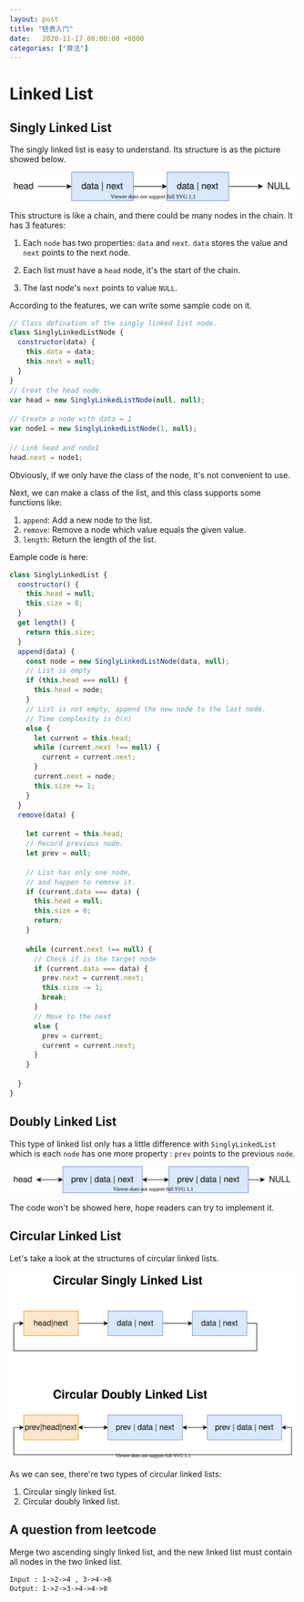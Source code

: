 ```yaml
---
layout: post
title: "链表入门"
date:   2020-11-17 00:00:00 +0800
categories: ["算法"]
---
```


# Linked List

## Singly Linked List

The singly linked list is easy to understand. Its structure is as the picture showed below.

![Singly Linked List](/images/singly-linked-list.drawio.svg)

This structure is like a chain, and there could be many nodes in the chain. It has 3 features:

1. Each `node` has two properties: `data` and `next`. `data` stores the value and `next` points to the next node.

2. Each list must have a `head` node, it's the start of the chain.

3. The last node's `next` points to value `NULL`.

According to the features, we can write some sample code on it.

```js
// Class defination of the singly linked list node.
class SinglyLinkedListNode {
  constructor(data) {
    this.data = data;
    this.next = null;
  }
}
// Creat the head node.
var head = new SinglyLinkedListNode(null, null);

// Create a node with data = 1
var node1 = new SinglyLinkedListNode(1, null);

// Link head and node1
head.next = node1;
```

Obviously, if we only have the class of the node, it's not convenient to use.

Next, we can make a class of the list, and this class supports some functions like:

1. `append`: Add a new node to the list.
2. `remove`: Remove a node which value equals the given value.
3. `length`: Return the length of the list.

Eample code is here:

```js
class SinglyLinkedList {
  constructor() {
    this.head = null;
    this.size = 0;
  }
  get length() {
    return this.size;
  }
  append(data) {
    const node = new SinglyLinkedListNode(data, null);
    // List is empty
    if (this.head === null) {
      this.head = node;
    }
    // List is not empty, append the new node to the last node.
    // Time complexity is O(n)
    else {
      let current = this.head;
      while (current.next !== null) {
        current = current.next;
      }
      current.next = node;
      this.size += 1;
    }
  }
  remove(data) {

    let current = this.head;
    // Record previous node.
    let prev = null;

    // List has only one node,
    // and happen to remove it.
    if (current.data === data) {
      this.head = null;
      this.size = 0;
      return;
    }

    while (current.next !== null) {
      // Check if is the target node
      if (current.data === data) {
        prev.next = current.next;
        this.size -= 1;
        break;
      }
      // Move to the next
      else {
        prev = current;
        current = current.next;
      }
    }

  }
}
```

## Doubly Linked List

This type of linked list only has a little difference with `SinglyLinkedList` which is each `node` has one more property : `prev` points to the previous `node`.

![Doubly Linked List](/images/doubly-linked-list.drawio.svg)

The code won't be showed here, hope readers can try to implement it.

## Circular Linked List

Let's take a look at the structures of circular linked lists.

![Circular Linked List](/images/circular-linked-list.drawio.svg)

As we can see, there're two types of circular linked lists: 

1. Circular singly linked list.
2. Circular doubly linked list.

## A question from leetcode

Merge two ascending singly linked list, and the new linked list must contain all nodes in the two linked list.

```
Input : 1->2->4 , 3->4->8
Output: 1->2->3->4->4->8
```

